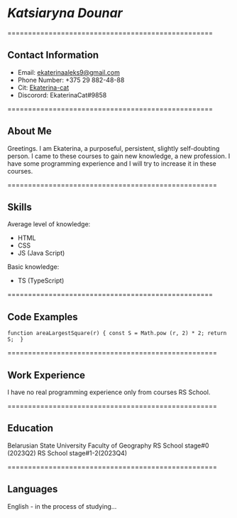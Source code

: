 # ***Katsiaryna Dounar*** #

==================================================

## **Contact Information** ##

* Email: [ekaterinaaleks9@gmail.com](https://mail.google.com/mail/u/0/#inbox)
* Phone Number: +375 29 882-48-88
* Cit: [Ekaterina-cat](https://github.com/Ekaterina-cat)
* Discorord: EkaterinaCat#9858

==================================================

## **About Me** ##

Greetings. I am Ekaterina, a purposeful, persistent, slightly self-doubting person. I came to these courses to gain new knowledge, a new profession. I have some programming experience and I will try to increase it in these courses.

===================================================

## **Skills** ##

Average level of knowledge:
* HTML
* CSS
* JS (Java Script)

Basic knowledge:
* TS (TypeScript)

==================================================

## **Code Examples** ##

`function areaLargestSquare(r) {
  const S = Math.pow (r, 2) * 2;
  return S; 
}`

===================================================

## **Work Experience** ##

I have no real programming experience only from courses RS School.

===================================================

## **Education** ##

Belarusian State University Faculty of Geography
RS School stage#0 (2023Q2)
RS School stage#1-2(2023Q4)

===================================================

## **Languages** ##

English - in the process of studying...